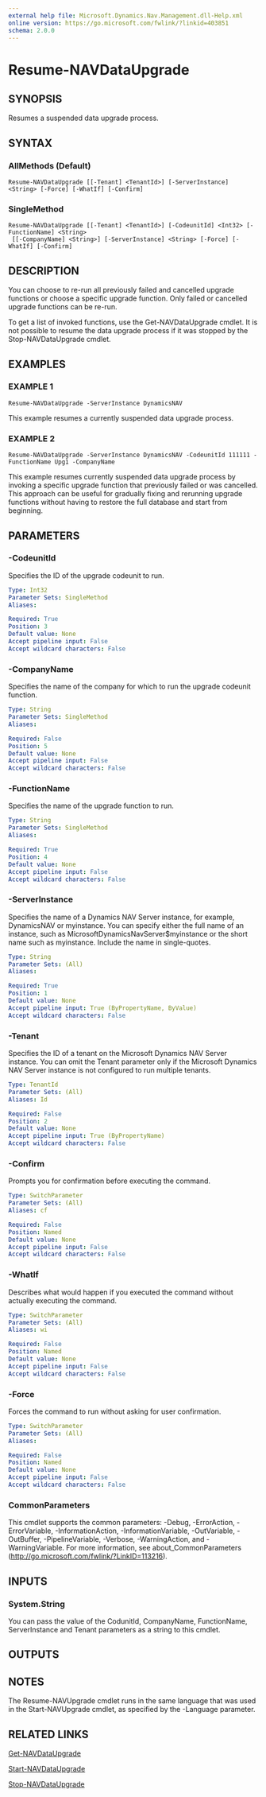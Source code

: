 ```yaml
---
external help file: Microsoft.Dynamics.Nav.Management.dll-Help.xml
online version: https://go.microsoft.com/fwlink/?linkid=403851
schema: 2.0.0
---
```


# Resume-NAVDataUpgrade

## SYNOPSIS
Resumes a suspended data upgrade process.

## SYNTAX

### AllMethods (Default)
```
Resume-NAVDataUpgrade [[-Tenant] <TenantId>] [-ServerInstance] <String> [-Force] [-WhatIf] [-Confirm]
```

### SingleMethod
```
Resume-NAVDataUpgrade [[-Tenant] <TenantId>] [-CodeunitId] <Int32> [-FunctionName] <String>
 [[-CompanyName] <String>] [-ServerInstance] <String> [-Force] [-WhatIf] [-Confirm]
```

## DESCRIPTION
You can choose to re-run all previously failed and cancelled upgrade functions or choose a specific upgrade function. Only failed or cancelled upgrade functions can be re-run.

To get a list of invoked functions, use the Get-NAVDataUpgrade cmdlet. It is not possible to resume the data upgrade process if it was stopped by the Stop-NAVDataUpgrade cmdlet.

## EXAMPLES

### EXAMPLE 1
```
Resume-NAVDataUpgrade -ServerInstance DynamicsNAV
```

This example resumes a currently suspended data upgrade process.

### EXAMPLE 2
```
Resume-NAVDataUpgrade -ServerInstance DynamicsNAV -CodeunitId 111111 -FunctionName Upg1 -CompanyName
```

This example resumes currently suspended data upgrade process by invoking a specific upgrade function that previously failed or was cancelled.
This approach can be useful for gradually fixing and rerunning upgrade functions without having to restore the full database and start from beginning.

## PARAMETERS

### -CodeunitId
Specifies the ID of the upgrade codeunit to run.

```yaml
Type: Int32
Parameter Sets: SingleMethod
Aliases:

Required: True
Position: 3
Default value: None
Accept pipeline input: False
Accept wildcard characters: False
```

### -CompanyName
Specifies the name of the company for which to run the upgrade codeunit function.

```yaml
Type: String
Parameter Sets: SingleMethod
Aliases:

Required: False
Position: 5
Default value: None
Accept pipeline input: False
Accept wildcard characters: False
```

### -FunctionName
Specifies the name of the upgrade function to run.

```yaml
Type: String
Parameter Sets: SingleMethod
Aliases:

Required: True
Position: 4
Default value: None
Accept pipeline input: False
Accept wildcard characters: False
```

### -ServerInstance
Specifies the name of a Dynamics NAV Server instance, for example, DynamicsNAV or myinstance.
You can specify either the full name of an instance, such as MicrosoftDynamicsNavServer$myinstance or the short name such as myinstance.
Include the name in single-quotes.

```yaml
Type: String
Parameter Sets: (All)
Aliases:

Required: True
Position: 1
Default value: None
Accept pipeline input: True (ByPropertyName, ByValue)
Accept wildcard characters: False
```

### -Tenant
Specifies the ID of a tenant on the Microsoft Dynamics NAV Server instance.
You can omit the Tenant parameter only if the Microsoft Dynamics NAV Server instance is not configured to run multiple tenants.

```yaml
Type: TenantId
Parameter Sets: (All)
Aliases: Id

Required: False
Position: 2
Default value: None
Accept pipeline input: True (ByPropertyName)
Accept wildcard characters: False
```

### -Confirm
Prompts you for confirmation before executing the command.

```yaml
Type: SwitchParameter
Parameter Sets: (All)
Aliases: cf

Required: False
Position: Named
Default value: None
Accept pipeline input: False
Accept wildcard characters: False
```

### -WhatIf
Describes what would happen if you executed the command without actually executing the command.

```yaml
Type: SwitchParameter
Parameter Sets: (All)
Aliases: wi

Required: False
Position: Named
Default value: None
Accept pipeline input: False
Accept wildcard characters: False
```

### -Force
Forces the command to run without asking for user confirmation.

```yaml
Type: SwitchParameter
Parameter Sets: (All)
Aliases:

Required: False
Position: Named
Default value: None
Accept pipeline input: False
Accept wildcard characters: False
```

### CommonParameters
This cmdlet supports the common parameters: -Debug, -ErrorAction, -ErrorVariable, -InformationAction, -InformationVariable, -OutVariable, -OutBuffer, -PipelineVariable, -Verbose, -WarningAction, and -WarningVariable. For more information, see about_CommonParameters (http://go.microsoft.com/fwlink/?LinkID=113216).

## INPUTS

### System.String
You can pass the value of the CodunitId, CompanyName, FunctionName, ServerInstance and Tenant parameters as a string to this cmdlet.

## OUTPUTS

## NOTES
The Resume-NAVUpgrade cmdlet runs in the same language that was used in the Start-NAVUpgrade cmdlet, as specified by the -Language parameter.

## RELATED LINKS

[Get-NAVDataUpgrade](Get-NAVDataUpgrade.md)

[Start-NAVDataUpgrade](Start-NAVDataUpgrade.md)

[Stop-NAVDataUpgrade](Stop-NAVDataUpgrade.md)
